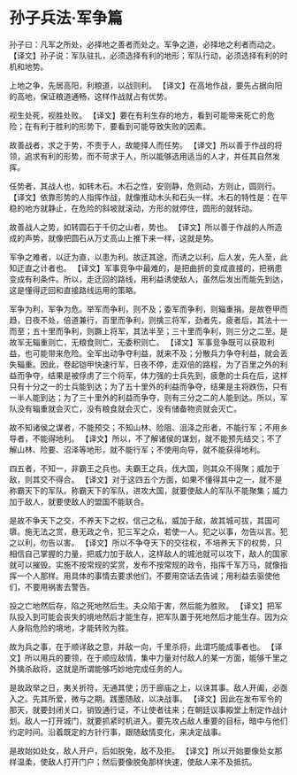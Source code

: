 # 孙子兵法·军争篇

孙子曰：凡军之所处，必择地之善者而处之。军争之道，必择地之利者而动之。
【译文】孙子说：军队驻扎，必须选择有利的地形；军队行动，必须选择有利的时机和地势。

上地之争，先居高阳，利粮道，以战则利。
【译文】在高地作战，要先占据向阳的高地，保证粮道通畅，这样作战就占有优势。

视生处死，视胜处败。
【译文】要在有利生存的地方，看到可能带来死亡的危险；在有利于胜利的形势下，要看到可能导致失败的因素。

故善战者，求之于势，不责于人，故能择人而任势。
【译文】所以善于作战的将领，追求有利的形势，而不苛求于人，所以能够选用适当的人才，并任其自然发挥。

任势者，其战人也，如转木石。木石之性，安则静，危则动，方则止，圆则行。
【译文】依靠形势的人指挥作战，就像推动木头和石头一样。木石的特性是：在平稳的地方就静止，在危险的斜坡就滚动，方形的就停住，圆形的就转动。

故善战人之势，如转圆石于千仞之山者，势也。
【译文】所以善于作战的人所造成的声势，就像把圆石从万丈高山上推下来一样，这就是势。

军争之难者，以迂为直，以患为利。故迂其途，而诱之以利，后人发，先人至，此知迂直之计者也。
【译文】军事竞争中最难的，是把曲折的变成直接的，把祸患变成有利条件。所以，走迂回的路线，用利益诱使敌人，虽然后发出而能先到达，这是懂得迂回和直接路线运用的策略。

军争为利，军争为危。举军而争利，则不及；委军而争利，则辎重捐。是故卷甲而趋，日夜不处，倍道兼行，百里而争利，则擒三将军，劲者先，疲者后，其法十一而至；五十里而争利，则蹶上将军，其法半至；三十里而争利，则三分之二至。是故军无辎重则亡，无粮食则亡，无委积则亡。
【译文】军事竞争既可以获取利益，也可能带来危险。全军出动争夺利益，就来不及；分散兵力争夺利益，就会丢失辎重。因此，卷起铠甲快速行军，日夜不停，走双倍的路程，为了百里之外的利益而争夺，结果是被俘虏了三个将军，体力强的士兵先到，疲惫的士兵在后，这样只有十分之一的士兵能到达；为了五十里外的利益而争夺，结果是主将跌伤，只有一半人能到达；为了三十里外的利益而争夺，则有三分之二的人能到达。所以，军队没有辎重就会灭亡，没有粮食就会灭亡，没有储备物资就会灭亡。

故不知诸侯之谋者，不能预交；不知山林、险阻、沮泽之形者，不能行军；不用乡导者，不能得地利。
【译文】所以，不了解诸侯的谋划，就不能预先结交；不了解山林、险要、沼泽等地形，就不能行军；不使用向导，就不能获得地利。

四五者，不知一，非霸王之兵也。夫霸王之兵，伐大国，则其众不得聚；威加于敌，则其交不得合。
【译文】对于这四五个方面，如果不懂得其中之一，就不是称霸天下的军队。称霸天下的军队，进攻大国，就要使敌人的军队不能聚集；威力加于敌人，就要使敌人的盟国不能联合。

是故不争天下之交，不养天下之权，信己之私，威加于敌，故其城可拔，其国可隳。施无法之赏，悬无政之令，犯三军之众，若使一人。犯之以事，勿告以言。犯之以利，勿告以害。
【译文】所以不争夺天下的交往权，不培养天下的权势，只相信自己掌握的力量，把威力加于敌人，这样敌人的城池就可以攻下，敌人的国家就可以摧毁。实施不按常规的奖赏，发布不按常规的政令，指挥千军万马，就像指挥一个人那样。用具体的事情去要求他们，不要用空话去告诫；用利益去驱使他们，不要用祸害去警告。

投之亡地然后存，陷之死地然后生。夫众陷于害，然后能为胜败。
【译文】把军队投入到可能会丧失的境地然后才能生存，把军队置于死地然后才能生存。因为众人身陷危险的境地，才能转败为胜。

故为兵之事，在于顺详敌之意，并敌一向，千里杀将，此谓巧能成事者也。
【译文】所以用兵的要领，在于顺应敌情，集中力量对付敌人的某一方面，能够千里之外擒杀敌将，这就是所谓能够巧妙地完成任务的人。

是故政举之日，夷关折符，无通其使；历于廊庙之上，以诛其事。敌人开阖，必亟入之。先其所爱，微与之期。践墨随敌，以决战事。
【译文】因此在发布军令的那天，就要封闭关口，销毁通行证，不让使者往来；在朝廷议事殿堂上制定作战计划。敌人一打开城门，就要抓紧时机进入。要先攻占敌人重要的目标，暗中与他们约定时间。沿着既定的方针行事，跟随敌情变化，来决定战事。

是故始如处女，敌人开户，后如脱兔，敌不及拒。
【译文】所以开始要像处女那样温柔，使敌人打开门户；然后要像脱兔那样快速，使敌人来不及抵抗。 